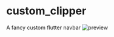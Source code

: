 # custom_clipper

A fancy custom flutter navbar
![preview](https://user-images.githubusercontent.com/64202952/169268778-e6607b50-9f84-4784-be3f-4f61268ae863.png)
